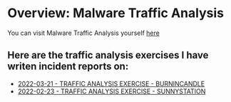 # Overview: Malware Traffic Analysis
You can visit Malware Traffic Analysis yourself [here](https://www.malware-traffic-analysis.net/training-exercises.html)

## Here are the traffic analysis exercises I have writen incident reports on:
- [2022-03-21 - TRAFFIC ANALYSIS EXERCISE - BURNINCANDLE](./2022-03-21%20-%20TRAFFIC%20ANALYSIS%20EXERCISE%20-%20BURNINCANDLE.md)
- [2022-02-23 - TRAFFIC ANALYSIS EXERCISE - SUNNYSTATION](./2022-02-23%20-%20TRAFFIC%20ANALYSIS%20EXERCISE%20-%20SUNNYSTATION.md)